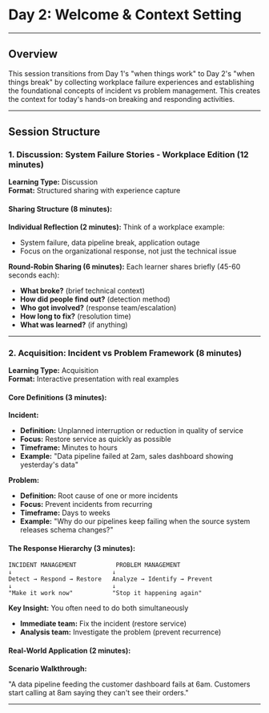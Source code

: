 # Day 2: Welcome & Context Setting

---

## Overview
This session transitions from Day 1's "when things work" to Day 2's "when things break" by collecting workplace failure experiences and establishing the foundational concepts of incident vs problem management. This creates the context for today's hands-on breaking and responding activities.

---

## Session Structure

### 1. Discussion: System Failure Stories - Workplace Edition (12 minutes)
**Learning Type:** Discussion  
**Format:** Structured sharing with experience capture

#### Sharing Structure (8 minutes):

**Individual Reflection (2 minutes):**
Think of a workplace example:

- System failure, data pipeline break, application outage
- Focus on the organizational response, not just the technical issue

**Round-Robin Sharing (6 minutes):**
Each learner shares briefly (45-60 seconds each):

- **What broke?** (brief technical context)
- **How did people find out?** (detection method)
- **Who got involved?** (response team/escalation)
- **How long to fix?** (resolution time)
- **What was learned?** (if anything)

---

### 2. Acquisition: Incident vs Problem Framework (8 minutes)
**Learning Type:** Acquisition  
**Format:** Interactive presentation with real examples

#### Core Definitions (3 minutes):

**Incident:**

- **Definition:** Unplanned interruption or reduction in quality of service
- **Focus:** Restore service as quickly as possible
- **Timeframe:** Minutes to hours
- **Example:** "Data pipeline failed at 2am, sales dashboard showing yesterday's data"

**Problem:**

- **Definition:** Root cause of one or more incidents
- **Focus:** Prevent incidents from recurring
- **Timeframe:** Days to weeks
- **Example:** "Why do our pipelines keep failing when the source system releases schema changes?"

#### The Response Hierarchy (3 minutes):

```
INCIDENT MANAGEMENT           PROBLEM MANAGEMENT
↓                            ↓
Detect → Respond → Restore   Analyze → Identify → Prevent
↓                            ↓
"Make it work now"           "Stop it happening again"
```

**Key Insight:** You often need to do both simultaneously

- **Immediate team:** Fix the incident (restore service)
- **Analysis team:** Investigate the problem (prevent recurrence)

#### Real-World Application (2 minutes):

**Scenario Walkthrough:**

"A data pipeline feeding the customer dashboard fails at 6am. Customers start calling at 8am saying they can't see their orders."

---

